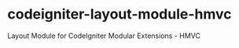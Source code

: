codeigniter-layout-module-hmvc
==============================

Layout Module for CodeIgniter Modular Extensions - HMVC